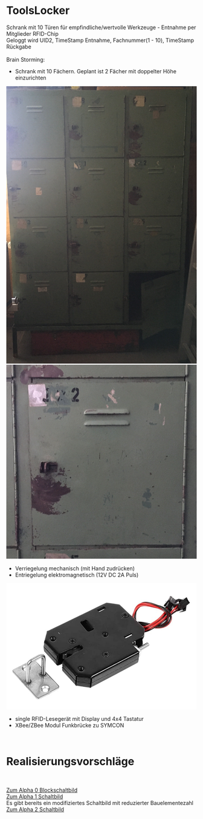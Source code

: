# ToolsLocker
Schrank mit 10 Türen für empfindliche/wertvolle Werkzeuge - Entnahme per Mitglieder RFID-Chip<br>
Geloggt wird UID2, TimeStamp Entnahme, Fachnummer(1 - 10), TimeStamp Rückgabe
<br><br>
Brain Storming:
- Schrank mit 10 Fächern. Geplant ist 2 Fächer mit doppelter Höhe einzurichten
  
![Locker_1](images/locker_3.png)
![Locker_2](images/locker_2.png)

- Verriegelung mechanisch (mit Hand zudrücken)
- Entriegelung elektromagnetisch (12V DC 2A Puls)

![Lock_1](images/Lock_1.png)

- single RFID-Lesegerät mit Display und 4x4 Tastatur
- XBee/ZBee Modul Funkbrücke zu SYMCON

<br>
<h1>Realisierungsvorschläge</h1> <br>

[Zum Alpha 0 Blockschaltbild](doc/ToolsLockerSchaltung_A0.pdf)<br>
[Zum Alpha 1 Schaltbild](doc/ToolsLockTreiberI2C_SCH.PDF)<br>
Es gibt bereits ein modifiziertes Schaltbild mit reduzierter Bauelementezahl
[Zum Alpha 2 Schaltbild](doc/ToolsLockTreiberI2CLight_SCH.PDF)